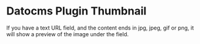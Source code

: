 # Datocms Plugin Thumbnail

If you have a text URL field, and the content ends in jpg, jpeg, gif or png, it will show a preview of the image under the field.